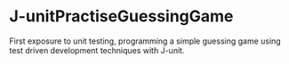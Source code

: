 # J-unitPractiseGuessingGame
First exposure to unit testing, programming a simple guessing game using test driven development techniques with J-unit. 
